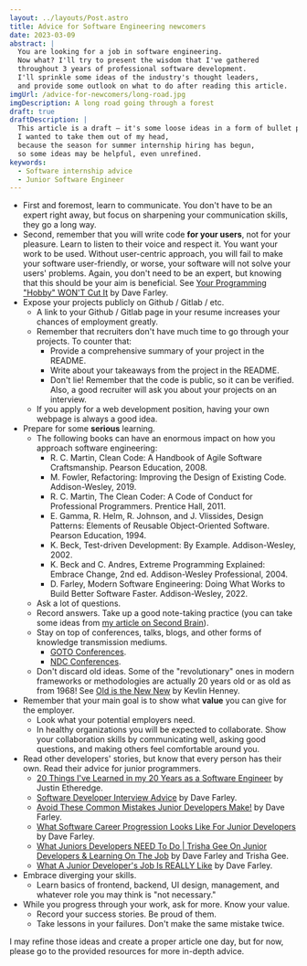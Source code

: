 ```yaml
---
layout: ../layouts/Post.astro
title: Advice for Software Engineering newcomers
date: 2023-03-09
abstract: |
  You are looking for a job in software engineering.
  Now what? I'll try to present the wisdom that I've gathered
  throughout 3 years of professional software development.
  I'll sprinkle some ideas of the industry's thought leaders,
  and provide some outlook on what to do after reading this article.
imgUrl: /advice-for-newcomers/long-road.jpg
imgDescription: A long road going through a forest
draft: true
draftDescription: |
  This article is a draft — it's some loose ideas in a form of bullet points.
  I wanted to take them out of my head,
  because the season for summer internship hiring has begun,
  so some ideas may be helpful, even unrefined.
keywords:
  - Software internship advice
  - Junior Software Engineer
---
```


- First and foremost, learn to communicate.
  You don't have to be an expert right away,
  but focus on sharpening your communication skills,
  they go a long way.
- Second, remember that you will write code **for your users**,
  not for your pleasure. Learn to listen to their voice and respect it.
  You want your work to be used. Without user-centric approach,
  you will fail to make your software user-friendly,
  or worse, your software will not solve your users' problems.
  Again, you don't need to be an expert,
  but knowing that this should be your aim is beneficial.
  See [Your Programming "Hobby" WON'T Cut It](https://youtu.be/yARewF1V9rU)
  by Dave Farley.
- Expose your projects publicly on Github / Gitlab / etc.
  - A link to your Github / Gitlab page in your resume
    increases your chances of employment greatly.
  - Remember that recruiters don't have much time to go through your projects.
    To counter that:
    - Provide a comprehensive summary of your project in the README.
    - Write about your takeaways from the project in the README.
    - Don't lie! Remember that the code is public, so it can be verified.
      Also, a good recruiter will ask you about your projects on an interview.
  - If you apply for a web development position,
    having your own webpage is always a good idea.
- Prepare for some **serious** learning.
  - The following books can have an enormous impact on how you approach
    software engineering:
    - R. C. Martin, Clean Code: A Handbook of Agile Software Craftsmanship. Pearson Education, 2008.
    - M. Fowler, Refactoring: Improving the Design of Existing Code. Addison-Wesley, 2019.
    - R. C. Martin, The Clean Coder: A Code of Conduct for Professional Programmers. Prentice Hall, 2011.
    - E. Gamma, R. Helm, R. Johnson, and J. Vlissides, Design Patterns: Elements of Reusable Object-Oriented Software. Pearson Education, 1994.
    - K. Beck, Test-driven Development: By Example. Addison-Wesley, 2002.
    - K. Beck and C. Andres, Extreme Programming Explained: Embrace Change, 2nd ed. Addison-Wesley Professional, 2004.
    - D. Farley, Modern Software Engineering: Doing What Works to Build Better Software Faster. Addison-Wesley, 2022.
  - Ask a lot of questions.
  - Record answers. Take up a good note-taking practice
    (you can take some ideas from [my article on Second Brain](https://blog.sewera.dev/second-brain)).
  - Stay on top of conferences, talks, blogs, and other forms
    of knowledge transmission mediums.
    - [GOTO Conferences](https://www.youtube.com/@GOTO-).
    - [NDC Conferences](https://www.youtube.com/@NDC).
  - Don't discard old ideas. Some of the "revolutionary" ones
    in modern frameworks or methodologies are actually 20 years old
    or as old as from 1968! See [Old is the New New](https://youtu.be/AbgsfeGvg3E)
    by Kevlin Henney.
- Remember that your main goal is to show what **value** you can give
  for the employer.
  - Look what your potential employers need.
  - In healthy organizations you will be expected to collaborate.
    Show your collaboration skills by communicating well,
    asking good questions, and making others feel comfortable around you.
- Read other developers' stories, but know that every person has their own.
  Read their advice for junior programmers.
  - [20 Things I've Learned in my 20 Years as a Software Engineer](https://www.simplethread.com/20-things-ive-learned-in-my-20-years-as-a-software-engineer/)
    by Justin Etheredge.
  - [Software Developer Interview Advice](https://youtu.be/osnOY5zgdMI)
    by Dave Farley.
  - [Avoid These Common Mistakes Junior Developers Make!](https://youtu.be/5g3dK2DgW-k)
    by Dave Farley.
  - [What Software Career Progression Looks Like For Junior Developers](https://youtu.be/lDQIYYakJGw)
    by Dave Farley.
  - [What Juniors Developers NEED To Do | Trisha Gee On Junior Developers & Learning On The Job](https://youtu.be/IYT02hnQbfA)
    by Dave Farley and Trisha Gee.
  - [What A Junior Developer's Job Is REALLY Like](https://youtu.be/Va4Ba4VtOKw)
    by Dave Farley.
- Embrace diverging your skills.
  - Learn basics of frontend, backend, UI design, management,
    and whatever role you may think is "not necessary."
- While you progress through your work, ask for more. Know your value.
  - Record your success stories. Be proud of them.
  - Take lessons in your failures. Don't make the same mistake twice.

I may refine those ideas and create a proper article one day,
but for now, please go to the provided resources
for more in-depth advice.
